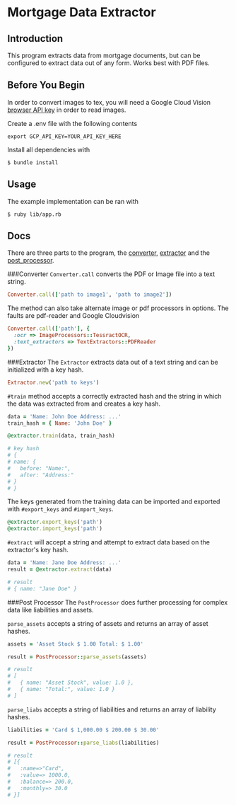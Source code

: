 Mortgage Data Extractor
====================

Introduction
---------------------

This program extracts data from mortgage documents, but can be configured to extract data out of any form. Works best with PDF files.

Before You Begin
---------------------
In order to convert images to tex,  you will need a Google Cloud Vision [browser API key](https://cloud.google.com/vision/docs/auth-template/cloud-api-auth?hl=ja#set_up_an_api_key) in order to read images. 

Create a .env file with the following contents

```
export GCP_API_KEY=YOUR_API_KEY_HERE
```
Install all dependencies with
```
$ bundle install
```

Usage
---
The example implementation can be ran with

```
$ ruby lib/app.rb
```

Docs
---

There are three parts to the program, the [converter](#converter), [extractor](#extractor) and the [post_processor](#postp).

###Converter <a id="converter"></a>
`Converter.call` converts the PDF or Image file into a text string.
```ruby
Converter.call(['path to image1', 'path to image2'])
```
The method can also take alternate image or pdf processors in options. The faults are pdf-reader and Google Cloudvision
```ruby
Converter.call(['path'], {
  :ocr => ImageProcessors::TessractOCR,
  :text_extractors => TextExtractors::PDFReader
})
```
###Extractor <a id="extractor"></a>
The `Extractor` extracts data out of a text string and can be initialized with a key hash.

```ruby
Extractor.new('path to keys')
```

`#train` method accepts a correctly extracted hash and the string in which the data was extracted from and creates a key hash.

```ruby
data = 'Name: John Doe Address: ...'
train_hash = { Name: 'John Doe' }

@extractor.train(data, train_hash)

# key hash
# {
# name: {
#   before: "Name:",
#   after: "Address:"
# }
# }
```
The keys generated from the training data can be imported and exported with `#export_keys` and `#import_keys`.
```ruby
@extractor.export_keys('path')
@extractor.import_keys('path')
```
`#extract` will accept a string and attempt to extract data based on the extractor's key hash.
```ruby
data = 'Name: Jane Doe Address: ...'
result = @extractor.extract(data)

# result
# { name: "Jane Doe" }
```

###Post Processor<a id="postp"></a>
The `PostProcessor` does further processing for complex data like liabilities and assets.

`parse_assets` accepts a string of assets and returns an array of asset hashes.

```ruby
assets = 'Asset Stock $ 1.00 Total: $ 1.00'

result = PostProcessor::parse_assets(assets)

# result 
# [
#   { name: "Asset Stock", value: 1.0 },
#   { name: "Total:", value: 1.0 }
# ]
```

`parse_liabs` accepts a string of liabilities and returns an array of liability hashes.
```ruby
liabilities = 'Card $ 1,000.00 $ 200.00 $ 30.00'

result = PostProcessor::parse_liabs(liabilities)

# result 
# [{
#   :name=>"Card",
#   :value=> 1000.0,
#   :balance=> 200.0,
#   :monthly=> 30.0
# }]
```
